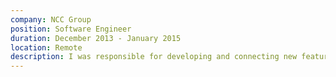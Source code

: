 ```yaml
---
company: NCC Group
position: Software Engineer
duration: December 2013 - January 2015
location: Remote
description: I was responsible for developing and connecting new features to a proprietary server security suite using new technologies such as SCSS, Ruby on Rails, and thoughtbot's Bourbon and Neat SCSS frameworks. I used test driven development, conducted code reviews, paired remotely and in-person, and worked closely with designers and product owners to develop new features.
---
```

